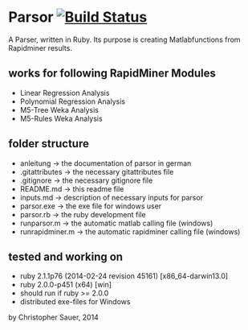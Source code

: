 # Parsor [![Build Status](https://travis-ci.org/defaltus/Parsor.svg?branch=master)](https://travis-ci.org/Defaltus/parsor)

A Parser, written in Ruby. Its purpose is creating Matlabfunctions from Rapidminer results.

## works for following RapidMiner Modules
* Linear Regression Analysis
* Polynomial Regression Analysis
* M5-Tree Weka Analysis
* M5-Rules Weka Analysis

## folder structure
* anleitung -> the documentation of parsor in german
* .gitattributes -> the necessary gitattributes file
* .gitignore -> the necessary gitignore file
* README.md -> this readme file
* inputs.md -> description of necessary inputs for parsor
* parsor.exe -> the exe file for windows user
* parsor.rb -> the ruby development file
* runparsor.m -> the automatic matlab calling file (windows)
* runrapidminer.m -> the automatic rapidminer calling file (windows)

## tested and working on
* ruby 2.1.1p76 (2014-02-24 revision 45161) [x86_64-darwin13.0]
* ruby 2.0.0-p451 (x64) [win]
* should run if ruby >= 2.0.0
* distributed exe-files for Windows

by Christopher Sauer, 2014
